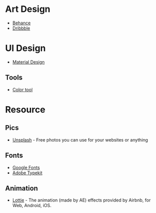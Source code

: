 # Art Design
* [Behance](https://www.behance.net/)
* [Dribbble](https://dribbble.com/)

# UI Design
* [Material Design](https://material.io)

## Tools
* [Color tool](https://material.io/tools/color/#!/?view.left=0&view.right=0)

# Resource
## Pics
* [Unsplash](https://unsplash.com/) - Free photos you can use for your websites or anything
## Fonts
* [Google Fonts](https://fonts.google.com/)
* [Adobe Typekit](https://typekit.com/)
## Animation
* [Lottie](http://airbnb.io/lottie/) - The animation (made by AE) effects provided by Airbnb, for Web, Android, iOS.
